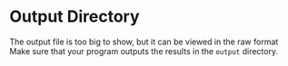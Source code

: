 # Output Directory
The output file is too big to show, but it can be viewed in the raw format
Make sure that your program outputs the results in the `output` directory.

